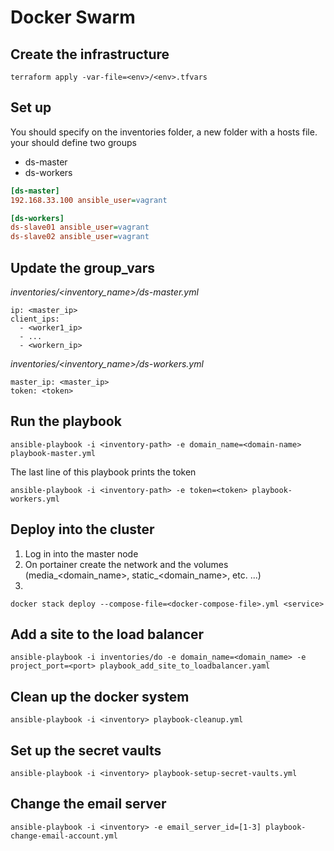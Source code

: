 # Docker Swarm

## Create the infrastructure

```
terraform apply -var-file=<env>/<env>.tfvars
```

## Set up
You should specify on the inventories folder, a new folder with a hosts file. your should define two groups
- ds-master
- ds-workers

```ini
[ds-master]
192.168.33.100 ansible_user=vagrant

[ds-workers]
ds-slave01 ansible_user=vagrant
ds-slave02 ansible_user=vagrant
```

## Update the group_vars

_inventories/<inventory_name>/ds-master.yml_
```
ip: <master_ip>
client_ips:
  - <worker1_ip>
  - ...
  - <workern_ip>

```

_inventories/<inventory_name>/ds-workers.yml_
```
master_ip: <master_ip>
token: <token>
```

## Run the playbook
```
ansible-playbook -i <inventory-path> -e domain_name=<domain-name> playbook-master.yml
```

The last line of this playbook prints the token

```
ansible-playbook -i <inventory-path> -e token=<token> playbook-workers.yml
```

## Deploy into the cluster

1. Log in into the master node
2. On portainer create the network and the volumes (media_<domain_name>, static_<domain_name>, etc. ...)
3. 
```
docker stack deploy --compose-file=<docker-compose-file>.yml <service>
```

## Add a site to the load balancer
```
ansible-playbook -i inventories/do -e domain_name=<domain_name> -e project_port=<port> playbook_add_site_to_loadbalancer.yaml
```

## Clean up the docker system
```
ansible-playbook -i <inventory> playbook-cleanup.yml

```

## Set up the secret vaults
```
ansible-playbook -i <inventory> playbook-setup-secret-vaults.yml

```

## Change the email server
```
ansible-playbook -i <inventory> -e email_server_id=[1-3] playbook-change-email-account.yml

```


